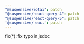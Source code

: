 ```yaml
---
"@suspensive/jotai": patch
"@suspensive/react-query-4": patch
"@suspensive/react-query-5": patch
"@suspensive/react": patch
---
```


fix(*): fix typo in jsdoc
